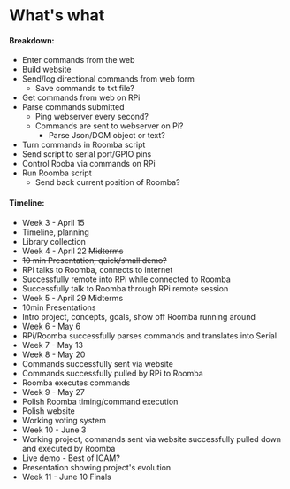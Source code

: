 # What's what

#### Breakdown:

 - Enter commands from the web
  - Build website
  - Send/log directional commands from web form
    - Save commands to txt file?
 - Get commands from web on RPi
  - Parse commands submitted
    - Ping webserver every second?
    - Commands are sent to webserver on Pi?
      - Parse Json/DOM object or text?
  - Turn commands in Roomba script
  - Send script to serial port/GPIO pins
 - Control Rooba via commands on RPi
  - Run Roomba script
    - Send back current position of Roomba?


#### Timeline:

 - Week 3 - April 15
  - Timeline, planning
  - Library collection
 - Week 4 - April 22 ~~Midterms~~
  - ~~10 min Presentation, quick/small demo?~~
  - RPi talks to Roomba, connects to internet
  - Successfully remote into RPi while connected to Roomba
   - Successfully talk to Roomba through RPi remote session
 - Week 5 - April 29 Midterms
  - 10min Presentations
   - Intro project, concepts, goals, show off Roomba running around
 - Week 6 - May 6
  - RPi/Roomba successfully parses commands and translates into Serial
 - Week 7 - May 13
 - Week 8 - May 20
  - Commands successfully sent via website
  - Commands successfully pulled by RPi to Roomba
  - Roomba executes commands
 - Week 9 - May 27
  - Polish Roomba timing/command execution
  - Polish website
  - Working voting system
 - Week 10 - June 3
  - Working project, commands sent via website successfully pulled down and executed by Roomba
  - Live demo - Best of ICAM?
  - Presentation showing project's evolution
 - Week 11 - June 10 Finals
